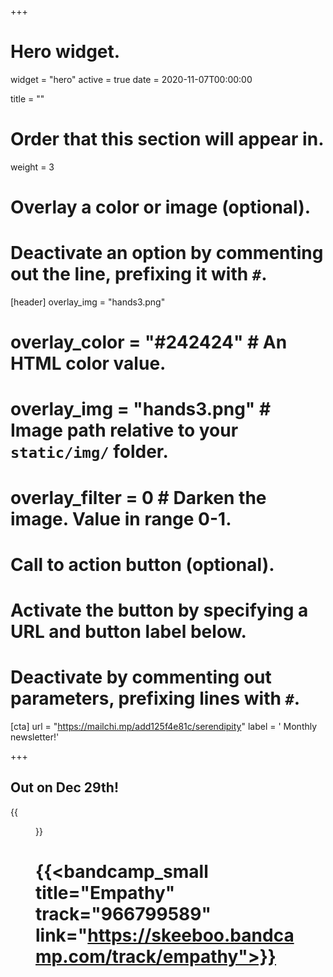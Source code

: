 +++
# Hero widget.
widget = "hero"
active = true
date = 2020-11-07T00:00:00

title = ""

# Order that this section will appear in.
weight = 3

# Overlay a color or image (optional).
#   Deactivate an option by commenting out the line, prefixing it with `#`.
[header]
overlay_img = "hands3.png"
#  overlay_color = "#242424"  # An HTML color value.
#  overlay_img = "hands3.png"  # Image path relative to your `static/img/` folder.
#  overlay_filter = 0  # Darken the image. Value in range 0-1.

# Call to action button (optional).
#   Activate the button by specifying a URL and button label below.
#   Deactivate by commenting out parameters, prefixing lines with `#`.

[cta]
url = "https://mailchi.mp/add125f4e81c/serendipity"
label = '<i class="fas fa-envelope"></i> Monthly newsletter!'

+++

## Out on Dec 29th!

{{<figure src="/img/covers/Serendipity.jpg" width="320" link="https://mailchi.mp/add125f4e81c/serendipity" target="_blank">}}

# {{<bandcamp_small title="Empathy" track="966799589" link="https://skeeboo.bandcamp.com/track/empathy">}}
